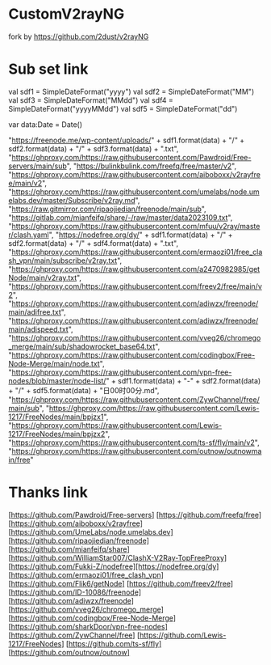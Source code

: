 # CustomV2rayNG
fork by https://github.com/2dust/v2rayNG


# Sub set link 
val sdf1 = SimpleDateFormat("yyyy")
val sdf2 = SimpleDateFormat("MM")
val sdf3 = SimpleDateFormat("MMdd")
val sdf4 = SimpleDateFormat("yyyyMMdd")
val sdf5 = SimpleDateFormat("dd")

var data:Date = Date()

"https://freenode.me/wp-content/uploads/" + sdf1.format(data) + "/" + sdf2.format(data) + "/" + sdf3.format(data) + ".txt",
"https://ghproxy.com/https://raw.githubusercontent.com/Pawdroid/Free-servers/main/sub",
"https://bulinkbulink.com/freefq/free/master/v2",
"https://ghproxy.com/https://raw.githubusercontent.com/aiboboxx/v2rayfree/main/v2",
"https://ghproxy.com/https://raw.githubusercontent.com/umelabs/node.umelabs.dev/master/Subscribe/v2ray.md",
"https://raw.gitmirror.com/ripaojiedian/freenode/main/sub",
"https://gitlab.com/mianfeifq/share/-/raw/master/data2023109.txt",
"https://ghproxy.com/https://raw.githubusercontent.com/mfuu/v2ray/master/clash.yaml",
"https://nodefree.org/dy/" + sdf1.format(data) + "/" + sdf2.format(data) + "/" + sdf4.format(data) + ".txt",
"https://ghproxy.com/https://raw.githubusercontent.com/ermaozi01/free_clash_vpn/main/subscribe/v2ray.txt",
"https://ghproxy.com/https://raw.githubusercontent.com/a2470982985/getNode/main/v2ray.txt",
"https://ghproxy.com/https://raw.githubusercontent.com/freev2/free/main/v2",
"https://ghproxy.com/https://raw.githubusercontent.com/adiwzx/freenode/main/adifree.txt",
"https://ghproxy.com/https://raw.githubusercontent.com/adiwzx/freenode/main/adispeed.txt",
"https://ghproxy.com/https://raw.githubusercontent.com/vveg26/chromego_merge/main/sub/shadowrocket_base64.txt",
"https://ghproxy.com/https://raw.githubusercontent.com/codingbox/Free-Node-Merge/main/node.txt",
"https://ghproxy.com/https://raw.githubusercontent.com/vpn-free-nodes/blob/master/node-list/" + sdf1.format(data) + "-" + sdf2.format(data) + "/" + sdf5.format(data) + "日00时00分.md",
"https://ghproxy.com/https://raw.githubusercontent.com/ZywChannel/free/main/sub",
"https://ghproxy.com/https://raw.githubusercontent.com/Lewis-1217/FreeNodes/main/bpjzx1",
"https://ghproxy.com/https://raw.githubusercontent.com/Lewis-1217/FreeNodes/main/bpjzx2",
"https://ghproxy.com/https://raw.githubusercontent.com/ts-sf/fly/main/v2",
"https://ghproxy.com/https://raw.githubusercontent.com/outnow/outnowmain/free"

# Thanks link 

[https://github.com/Pawdroid/Free-servers]
[https://github.com/freefq/free]
[https://github.com/aiboboxx/v2rayfree]
[https://github.com/UmeLabs/node.umelabs.dev]
[https://github.com/ripaojiedian/freenode]
[https://github.com/mianfeifq/share] 
[https://github.com/WilliamStar007/ClashX-V2Ray-TopFreeProxy]
[https://github.com/Fukki-Z/nodefree][https://nodefree.org/dy] 
[https://github.com/ermaozi01/free_clash_vpn]
[https://github.com/Flik6/getNode]
[https://github.com/freev2/free]
[https://github.com/ID-10086/freenode]
[https://github.com/adiwzx/freenode] 
[https://github.com/vveg26/chromego_merge]
[https://github.com/codingbox/Free-Node-Merge]
[https://github.com/sharkDoor/vpn-free-nodes]
[https://github.com/ZywChannel/free]
[https://github.com/Lewis-1217/FreeNodes]
[https://github.com/ts-sf/fly]
[https://github.com/outnow/outnow]
